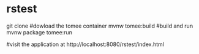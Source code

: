 # rstest


git clone
#dowload the tomee container
mvnw tomee:build
#build and run
mvnw package tomee:run

#visit the application at http://localhost:8080/rstest/index.html
